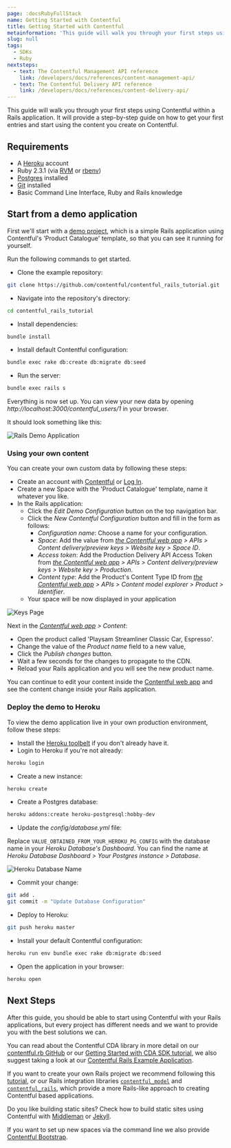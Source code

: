 ```yaml
---
page: :docsRubyFullStack
name: Getting Started with Contentful
title: Getting Started with Contentful
metainformation: 'This guide will walk you through your first steps using Contentful within a Rails application. It will provide a step-by-step guide on how to get your first entries and start using the content you create on Contentful.'
slug: null
tags:
  - SDKs
  - Ruby
nextsteps:
  - text: The Contentful Management API reference
    link: /developers/docs/references/content-management-api/
  - text: The Contentful Delivery API reference
    link: /developers/docs/references/content-delivery-api/
---
```


This guide will walk you through your first steps using Contentful within a Rails application. It will provide a step-by-step guide on how to get your first entries and start using the content you create on Contentful.

## Requirements

- A [Heroku][8] account
- Ruby 2.3.1 (via [RVM][16] or [rbenv][17])
- [Postgres][18] installed
- [Git][19] installed
- Basic Command Line Interface, Ruby and Rails knowledge

## Start from a demo application

First we'll start with a [demo project][10], which is a simple Rails application using Contentful's 'Product Catalogue' template, so that you can see it running for yourself.

Run the following commands to get started.

- Clone the example repository:

~~~bash
git clone https://github.com/contentful/contentful_rails_tutorial.git
~~~

- Navigate into the repository's directory:

~~~bash
cd contentful_rails_tutorial
~~~

- Install dependencies:

~~~bash
bundle install
~~~

- Install default Contentful configuration:

~~~bash
bundle exec rake db:create db:migrate db:seed
~~~

- Run the server:

~~~bash
bundle exec rails s
~~~

Everything is now set up. You can view your new data by opening _http://localhost:3000/contentful_users/1_ in your browser.

It should look something like this:

![Rails Demo Application](https://images.contentful.com/tz3n7fnw4ujc/5dDie9nWkwKWAaqcIWmoSU/ad1878388550c6f8e7821675451d366d/A6D4F97E-7975-4FA8-9AD6-7571774A06EE.png_dl_1)

### Using your own content

You can create your own custom data by following these steps:

- Create an account with [Contentful][12] or [Log In][13].
- Create a new Space with the 'Product Catalogue' template, name it whatever you like.
- In the Rails application:
  - Click the _Edit Demo Configuration_ button on the top navigation bar.
  - Click the _New Contentful Configuration_ button and fill in the form as follows:
    - _Configuration name_: Choose a name for your configuration.
    - _Space_: Add the value from _[the Contentful web app][13] > APIs > Content delivery/preview keys > Website key > Space ID_.
    - _Access token_: Add the Production Delivery API Access Token from _[the Contentful web app][13] > APIs > Content delivery/preview keys > Website key > Production_.
    - _Content type_: Add the Product's Content Type ID from _[the Contentful web app][13] > APIs > Content model explorer > Product > Identifier_.
  - Your space will be now displayed in your application

![Keys Page](https://images.contentful.com/tz3n7fnw4ujc/3NHMiPiuh2Sgo0KYcc4UqK/9041b5ea8c1a703e7764ecc27f8badbd/3F7D8F12-EE78-4C79-93A7-1A964B285262.png_dl_1)

Next in the _[Contentful web app][13] > Content_:

- Open the product called 'Playsam Streamliner Classic Car, Espresso'.
- Change the value of the _Product name_ field to a new value,
- Click the _Publish changes_ button.
- Wait a few seconds for the changes to propagate to the CDN.
- Reload your Rails application and you will see the new product name.

You can continue to edit your content inside the [Contentful web app][13] and see the content change inside your Rails application.

### Deploy the demo to Heroku

To view the demo application live in your own production environment, follow these steps:

- Install the [Heroku toolbelt](https://devcenter.heroku.com/articles/heroku-command-line#download-and-install) if you don't already have it.
- Login to Heroku if you're not already:

~~~bash
heroku login
~~~

- Create a new instance:

~~~bash
heroku create
~~~

- Create a Postgres database:

~~~bash
heroku addons:create heroku-postgresql:hobby-dev
~~~

- Update the _config/database.yml_ file:

Replace `VALUE_OBTAINED_FROM_YOUR_HEROKU_PG_CONFIG` with the database name in your _Heroku Database's Dashboard_. You can find the name at _Heroku Database Dashboard > Your Postgres instance > Database_.

![Heroku Database Name](https://images.contentful.com/tz3n7fnw4ujc/3RfC9ZLwQg64Kw2MUYwiqQ/992ae696db96883c00eeb33d08727595/317AD4A3-90AE-4422-89C2-DFB3BE0BFB25.png_dl_1)

- Commit your change:

~~~bash
git add .
git commit -m "Update Database Configuration"
~~~

- Deploy to Heroku:

~~~bash
git push heroku master
~~~

- Install your default Contentful configuration:

~~~bash
heroku run env bundle exec rake db:migrate db:seed
~~~

- Open the application in your browser:

~~~bash
heroku open
~~~

## Next Steps

After this guide, you should be able to start using Contentful with your Rails applications, but every project has different needs and we want to provide you with the best solutions we can.

You can read about the Contentful CDA library in more detail on our [contentful.rb GitHub][1] or our [Getting Started with CDA SDK tutorial][15], we also suggest taking a look at our [Contentful Rails Example Application][10].

If you want to create your own Rails project we recommend following this [tutorial][14], or our Rails integration libraries [`contentful_model`][2] and [`contentful_rails`][3], which provide a more Rails-like approach to creating Contentful based applications.

Do you like building static sites? Check how to build static sites using Contentful with [Middleman][4] or [Jekyll][5].

If you want to set up new spaces via the command line we also provide [Contentful Bootstrap][6].

[1]: https://github.com/contentful/contentful.rb
[10]: https://github.com/contentful/contentful_rails_tutorial
[12]: /sign-up/#starter
[13]: https://app.contentful.com
[14]: /developers/docs/ruby/tutorials/create-your-own-rails-app/
[15]: /developers/docs/ruby/tutorials/getting-started-with-contentful-and-ruby/
[16]: https://rvm.io/rvm/install
[17]: https://github.com/rbenv/rbenv#installation
[18]: https://wiki.postgresql.org/wiki/Detailed_installation_guides
[19]: https://git-scm.com/book/en/v2/Getting-Started-Installing-Git
[2]: https://github.com/contentful/contentful_model
[3]: https://github.com/contentful/contentful_rails
[4]: https://github.com/contentful/contentful_middleman_examples
[5]: https://github.com/contentful/contentful_jekyll_examples
[6]: https://github.com/contentful/contentful-bootstrap.rb
[7]: /developers/docs/references/content-delivery-api/#/reference/search-parameters
[8]: https://www.heroku.com
[9]: https://devcenter.heroku.com/articles/getting-started-with-rails4
